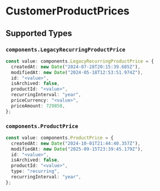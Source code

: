 # CustomerProductPrices


## Supported Types

### `components.LegacyRecurringProductPrice`

```typescript
const value: components.LegacyRecurringProductPrice = {
  createdAt: new Date("2024-07-28T20:15:39.685Z"),
  modifiedAt: new Date("2024-05-18T12:53:51.974Z"),
  id: "<value>",
  isArchived: false,
  productId: "<value>",
  recurringInterval: "year",
  priceCurrency: "<value>",
  priceAmount: 729858,
};
```

### `components.ProductPrice`

```typescript
const value: components.ProductPrice = {
  createdAt: new Date("2024-10-01T21:44:40.357Z"),
  modifiedAt: new Date("2025-09-15T23:39:45.179Z"),
  id: "<value>",
  isArchived: false,
  productId: "<value>",
  type: "recurring",
  recurringInterval: "year",
};
```

